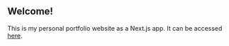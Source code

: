 ## Welcome!

This is my personal portfolio website as a Next.js app. It can be accessed [here](https://kyle-armstrong.homelabwizard.net/).
